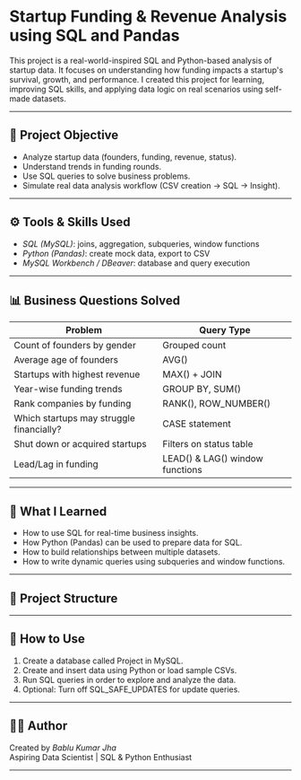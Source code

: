 # Startup Funding & Revenue Analysis using SQL and Pandas

This project is a real-world-inspired SQL and Python-based analysis of startup data. It focuses on understanding how funding impacts a startup's survival, growth, and performance. I created this project for learning, improving SQL skills, and applying data logic on real scenarios using self-made datasets.

---

## 🚀 Project Objective

- Analyze startup data (founders, funding, revenue, status).
- Understand trends in funding rounds.
- Use SQL queries to solve business problems.
- Simulate real data analysis workflow (CSV creation → SQL → Insight).

---

## ⚙ Tools & Skills Used

- *SQL (MySQL)*: joins, aggregation, subqueries, window functions
- *Python (Pandas)*: create mock data, export to CSV
- *MySQL Workbench / DBeaver*: database and query execution

---

## 📊 Business Questions Solved

| Problem | Query Type |
|---------|------------|
| Count of founders by gender | Grouped count |
| Average age of founders | AVG() |
| Startups with highest revenue | MAX() + JOIN |
| Year-wise funding trends | GROUP BY, SUM() |
| Rank companies by funding | RANK(), ROW_NUMBER() |
| Which startups may struggle financially? | CASE statement |
| Shut down or acquired startups | Filters on status table |
| Lead/Lag in funding | LEAD() & LAG() window functions |

---

## 🧠 What I Learned

- How to use SQL for real-time business insights.
- How Python (Pandas) can be used to prepare data for SQL.
- How to build relationships between multiple datasets.
- How to write dynamic queries using subqueries and window functions.

---

## 📁 Project Structure

---

## 📌 How to Use

1. Create a database called Project in MySQL.
2. Create and insert data using Python or load sample CSVs.
3. Run SQL queries in order to explore and analyze the data.
4. Optional: Turn off SQL_SAFE_UPDATES for update queries.

---

## 👨‍💻 Author

Created by *Bablu Kumar Jha*  
Aspiring Data Scientist | SQL & Python Enthusiast

---
